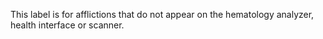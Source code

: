 This label is for afflictions that do not appear on the hematology analyzer, health interface or scanner.